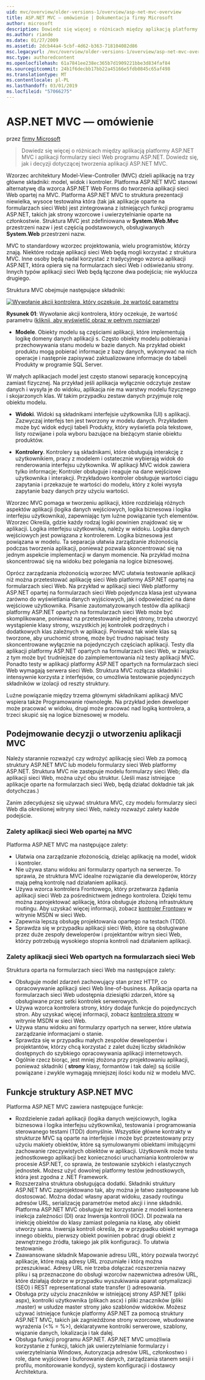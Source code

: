 ```yaml
---
uid: mvc/overview/older-versions-1/overview/asp-net-mvc-overview
title: ASP.NET MVC — omówienie | Dokumentacja firmy Microsoft
author: microsoft
description: Dowiedz się więcej o różnicach między aplikacją platformy ASP.NET MVC i aplikacji formularzy sieci Web programu ASP.NET. Dowiedz się, jak i decyzji dotyczącej tworzenia aplikacji ASP.NET MVC.
ms.author: riande
ms.date: 01/27/2009
ms.assetid: 2dcb44a4-5cbf-4d62-b363-718104082d86
msc.legacyurl: /mvc/overview/older-versions-1/overview/asp-net-mvc-overview
msc.type: authoredcontent
ms.openlocfilehash: 61a7841ee238ec365b7d1909221bbe3d834faf84
ms.sourcegitcommit: 24b1f6decbb17bb22a45166e5fdb0845c65af498
ms.translationtype: MT
ms.contentlocale: pl-PL
ms.lasthandoff: 03/01/2019
ms.locfileid: "57066275"
---
```

<a name="aspnet-mvc-overview"></a>ASP.NET MVC — omówienie
====================
przez [firmy Microsoft](https://github.com/microsoft)

> Dowiedz się więcej o różnicach między aplikacją platformy ASP.NET MVC i aplikacji formularzy sieci Web programu ASP.NET. Dowiedz się, jak i decyzji dotyczącej tworzenia aplikacji ASP.NET MVC.


Wzorzec architektury Model-View-Controller (MVC) dzieli aplikację na trzy główne składniki: model, widok i kontroler. Platforma ASP.NET MVC stanowi alternatywę dla wzorca ASP.NET Web Forms do tworzenia aplikacji sieci Web opartej na MVC. Platforma ASP.NET MVC to struktura prezentacji niewielka, wysoce testowalna która (tak jak aplikacje oparte na formularzach sieci Web) jest zintegrowana z istniejących funkcji programu ASP.NET, takich jak strony wzorcowe i uwierzytelnianie oparte na członkostwie. Struktura MVC jest zdefiniowana w **System.Web.Mvc** przestrzeni nazw i jest częścią podstawowych, obsługiwanych **System.Web** przestrzeni nazw.   
  
MVC to standardowy wzorzec projektowania, wielu programistów, którzy znają. Niektóre rodzaje aplikacji sieci Web będą mogli korzystać z struktura MVC. Inne osoby będą nadal korzystać z tradycyjnego wzorca aplikacji ASP.NET, która opiera się na formularzach sieci Web i odświeżaniu strony. Innych typów aplikacji sieci Web będą łączone dwa podejścia; nie wyklucza drugiego.   
  
Struktura MVC obejmuje następujące składniki:


[![Wywołanie akcji kontrolera, który oczekuje, że wartość parametru](asp-net-mvc-overview/_static/image1.jpg)](asp-net-mvc-overview/_static/image1.png)

**Rysunek 01**: Wywołanie akcji kontrolera, który oczekuje, że wartość parametru ([kliknij, aby wyświetlić obraz w pełnym rozmiarze](asp-net-mvc-overview/_static/image2.png))


- **Modele**. Obiekty modelu są częściami aplikacji, które implementują logikę domeny danych aplikacji s. Często obiekty modelu pobierania i przechowywania stanu modelu w bazie danych. Na przykład obiekt produktu mogą pobierać informacje z bazy danych, wykonywać na nich operacje i następnie zapisywać zaktualizowane informacje do tabeli Produkty w programie SQL Server.

W małych aplikacjach model jest często stanowi separację koncepcyjną zamiast fizycznej. Na przykład jeśli aplikacja wyłącznie odczytuje zestaw danych i wysyła je do widoku, aplikacja nie ma warstwy modelu fizycznego i skojarzonych klas. W takim przypadku zestaw danych przyjmuje rolę obiektu modelu.

- **Widoki**. Widoki są składnikami interfejsie użytkownika (UI) s aplikacji. Zazwyczaj interfejs ten jest tworzony w modelu danych. Przykładem może być widok edycji tabeli Produkty, który wyświetla pola tekstowe, listy rozwijane i pola wyboru bazujące na bieżącym stanie obiektu produktów.

- **Kontrolery**. Kontrolery są składnikami, które obsługują interakcję z użytkownikiem, pracy z modelem i ostatecznie wybierają widok do renderowania interfejsu użytkownika. W aplikacji MVC widok zawiera tylko informacje; Kontroler obsługuje i reaguje na dane wejściowe użytkownika i interakcji. Przykładowo kontroler obsługuje wartości ciągu zapytania i przekazuje te wartości do modelu, który z kolei wysyła zapytanie bazy danych przy użyciu wartości.

Wzorzec MVC pomaga w tworzeniu aplikacji, które rozdzielają różnych aspektów aplikacji (logika danych wejściowych, logika biznesowa i logika interfejsu użytkownika), zapewniając tym luźne powiązanie tych elementów. Wzorzec Określa, gdzie każdy rodzaj logiki powinien znajdować się w aplikacji. Logika interfejsu użytkownika, należy w widoku. Logika danych wejściowych jest powiązana z kontrolerem. Logika biznesowa jest powiązana w modelu. Ta separacja ułatwia zarządzanie złożonością podczas tworzenia aplikacji, ponieważ pozwala skoncentrować się na jednym aspekcie implementacji w danym momencie. Na przykład można skoncentrować się na widoku bez polegania na logice biznesowej.   
  
Oprócz zarządzania złożonością wzorzec MVC ułatwia testowanie aplikacji niż można przetestować aplikację sieci Web platformy ASP.NET opartej na formularzach sieci Web. Na przykład w aplikacji sieci Web platformy ASP.NET opartej na formularzach sieci Web pojedyncza klasa jest używana zarówno do wyświetlania danych wyjściowych, jak i odpowiedzieć na dane wejściowe użytkownika. Pisanie zautomatyzowanych testów dla aplikacji platformy ASP.NET opartych na formularzach sieci Web może być skomplikowane, ponieważ na przetestowanie jednej strony, trzeba utworzyć wystąpienie klasy strony, wszystkich jej kontrolek podrzędnych i dodatkowych klas zależnych w aplikacji. Ponieważ tak wiele klas są tworzone, aby uruchomić stronę, może być trudno napisać testy skoncentrowane wyłącznie na pojedynczych częściach aplikacji. Testy dla aplikacji platformy ASP.NET opartych na formularzach sieci Web, w związku z tym może być trudniejsze do zaimplementowania niż testy aplikacji MVC. Ponadto testy w aplikacji platformy ASP.NET opartych na formularzach sieci Web wymagają serwera sieci Web. Struktura MVC rozłącza składniki i intensywnie korzysta z interfejsów, co umożliwia testowanie pojedynczych składników w izolacji od reszty struktury.   
  
Luźne powiązanie między trzema głównymi składnikami aplikacji MVC wspiera także Programowanie równoległe. Na przykład jeden deweloper może pracować w widoku, drugi może pracować nad logiką kontrolera, a trzeci skupić się na logice biznesowej w modelu.

## <a name="deciding-when-to-create-an-mvc-application"></a>Podejmowanie decyzji o utworzeniu aplikacji MVC

Należy starannie rozważyć czy wdrożyć aplikację sieci Web za pomocą struktury ASP.NET MVC lub modelu formularzy sieci Web platformy ASP.NET. Struktura MVC nie zastępuje modelu formularzy sieci Web; dla aplikacji sieci Web, można użyć obu struktur. (Jeśli masz istniejące aplikacje oparte na formularzach sieci Web, będą działać dokładnie tak jak dotychczas.)   
  
Zanim zdecydujesz się używać struktura MVC, czy modelu formularzy sieci Web dla określonej witryny sieci Web, należy rozważyć zalety każde podejście.

### <a name="advantages-of-an-mvc-based-web-application"></a>Zalety aplikacji sieci Web opartej na MVC

Platforma ASP.NET MVC ma następujące zalety:

- Ułatwia ona zarządzanie złożonością, dzieląc aplikację na model, widok i kontroler.
- Nie używa stanu widoku ani formularzy opartych na serwerze. To sprawia, że struktura MVC idealne rozwiązanie dla deweloperów, którzy mają pełną kontrolę nad działaniem aplikacji.
- Używa wzorca kontrolera Frontowego, który przetwarza żądania aplikacji sieci Web za pośrednictwem jednego kontrolera. Dzięki temu można zaprojektować aplikację, która obsługuje złożoną infrastrukturę routingu. Aby uzyskać więcej informacji, zobacz [kontroler Frontowy](https://go.microsoft.com/fwlink/?LinkId=106357 "kontroler Frontowy") w witrynie MSDN w sieci Web.
- Zapewnia lepszą obsługę projektowania opartego na testach (TDD).
- Sprawdza się w przypadku aplikacji sieci Web, które są obsługiwane przez duże zespoły deweloperów i projektantów witryn sieci Web, którzy potrzebują wysokiego stopnia kontroli nad działaniem aplikacji.

### <a name="advantages-of-a-web-forms-based-web-application"></a>Zalety aplikacji sieci Web opartych na formularzach sieci Web

Struktura oparta na formularzach sieci Web ma następujące zalety:

- Obsługuje model zdarzeń zachowujący stan przez HTTP, co opracowywanie aplikacji sieci Web line-of-business. Aplikacja oparta na formularzach sieci Web udostępnia dziesiątki zdarzeń, które są obsługiwane przez setki kontrolek serwerowych.
- Używa wzorca kontrolera strony, który dodaje funkcje do pojedynczych stron. Aby uzyskać więcej informacji, zobacz [kontrolera strony](https://go.microsoft.com/fwlink/?LinkId=106359 "kontrolera strony") w witrynie MSDN w sieci Web.
- Używa stanu widoku ani formularzy opartych na serwer, które ułatwia zarządzanie informacjami o stanie.
- Sprawdza się w przypadku małych zespołów deweloperów i projektantów, którzy chcą korzystać z zalet dużej liczby składników dostępnych do szybkiego opracowywania aplikacji internetowych.
- Ogólnie rzecz biorąc, jest mniej złożona przy projektowaniu aplikacji, ponieważ składniki ( **strony** klasy, formantów i tak dalej) są ściśle powiązane i zwykle wymagają mniejszej ilości kodu niż w modelu MVC.

## <a name="features-of-the-aspnet-mvc-framework"></a>Funkcje struktury ASP.NET MVC

Platforma ASP.NET MVC zawiera następujące funkcje:

- Rozdzielenie zadań aplikacji (logika danych wejściowych, logika biznesowa i logika interfejsu użytkownika), testowania i programowania sterowanego testami (TDD) domyślnie. Wszystkie główne kontrakty w strukturze MVC są oparte na interfejsie i może być przetestowany przy użyciu makiety obiektów, które są symulowanymi obiektami imitującymi zachowanie rzeczywistych obiektów w aplikacji. Użytkownik może testu jednostkowego aplikacji bez konieczności uruchamiania kontrolerów w procesie ASP.NET, co sprawia, że testowanie szybkich i elastycznych jednostek. Możesz użyć dowolnej platformy testów jednostkowych, która jest zgodna z .NET Framework.
- Rozszerzalna struktura obsługująca dodatki. Składniki struktury ASP.NET MVC zaprojektowano tak, aby można je łatwo zastępowane lub dostosować. Można dodać własny aparat widoku, zasady routingu adresów URL, serializację parametrów metod akcji i inne składniki. Platforma ASP.NET MVC obsługuje też korzystanie z modeli kontenera iniekcja zależności (DI) oraz Inwersja kontroli (IOC). DI pozwala na iniekcję obiektów do klasy zamiast polegania na klasę, aby obiekt utworzy sama. Inwersja kontroli określa, że w przypadku obiekt wymaga innego obiektu, pierwszy obiekt powinien pobrać drugi obiekt z zewnętrznego źródła, takiego jak plik konfiguracji. To ułatwia testowanie.
- Zaawansowane składnik Mapowanie adresu URL, który pozwala tworzyć aplikacje, które mają adresy URL zrozumiałe i którą można przeszukiwać. Adresy URL nie trzeba dołączać rozszerzenia nazwy pliku i są przeznaczone do obsługi wzorców nazewnictwa adresów URL, które działają dobrze w przypadku wyszukiwania aparat optymalizacji (SEO) i REST representational state transfer () adresowania.
- Obsługa przy użyciu znaczników w istniejącej strony ASP.NET (pliki aspx), kontrolki użytkownika (plikach ascx) i pliki znaczników (pliki .master) w usłudze master strony jako szablonów widoków. Możesz używać istniejące funkcje platformy ASP.NET za pomocą struktury ASP.NET MVC, takich jak zagnieżdżone strony wzorcowe, wbudowane wyrażenia (&lt;% = %&gt;), deklaratywne kontrolki serwerowe, szablony, wiązanie danych, lokalizacja i tak dalej.
- Obsługa funkcji programu ASP.NET. ASP.NET MVC umożliwia korzystanie z funkcji, takich jak uwierzytelnianie formularzy i uwierzytelniania Windows, Autoryzacja adresów URL, członkostwo i role, dane wyjściowe i buforowanie danych, zarządzania stanem sesji i profilu, monitorowanie kondycji, system konfiguracji i dostawcy Architektura.
